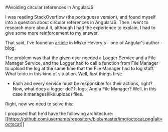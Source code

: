 #Avoiding circular references in AngularJS

I was reading StackOverflow (the portuguese version), and found myself into a question about circular references in AngularJS.
Then I went to research more about it, although I had the experience to explain, I had to give some more reinforcement to my answer.

That said, I've found an [article](http://misko.hevery.com/2008/08/01/circular-dependency-in-constructors-and-dependency-injection/) in Misko Hevery's  - one of Angular's author - blog.

The problem was that the given user needed a Logger Service and a File Manager Service, and the Logger had to call a function from File Manager to upload the log at the same time that the File Manager had to log stuff. 
What to do in this kind of situation.
Well, first things first:
- Each and every service must be responsible for their actions, right?
Now, what does a logger do? It logs.
And a File Manager? Well, in this case it manages(like upload) files.

Right, now we need to solve this:

I proposed that he'd have the following architecture:
[[https://github.com/username/repository/blob/master/img/octocat.png|alt=octocat]]

